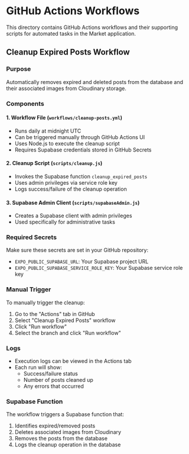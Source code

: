 # GitHub Actions Workflows

This directory contains GitHub Actions workflows and their supporting scripts for automated tasks in the Market application.

## Cleanup Expired Posts Workflow

### Purpose
Automatically removes expired and deleted posts from the database and their associated images from Cloudinary storage.

### Components

#### 1. Workflow File (`workflows/cleanup-posts.yml`)
- Runs daily at midnight UTC
- Can be triggered manually through GitHub Actions UI
- Uses Node.js to execute the cleanup script
- Requires Supabase credentials stored in GitHub Secrets

#### 2. Cleanup Script (`scripts/cleanup.js`)
- Invokes the Supabase function `cleanup_expired_posts`
- Uses admin privileges via service role key
- Logs success/failure of the cleanup operation

#### 3. Supabase Admin Client (`scripts/supabaseAdmin.js`)
- Creates a Supabase client with admin privileges
- Used specifically for administrative tasks

### Required Secrets
Make sure these secrets are set in your GitHub repository:
- `EXPO_PUBLIC_SUPABASE_URL`: Your Supabase project URL
- `EXPO_PUBLIC_SUPABASE_SERVICE_ROLE_KEY`: Your Supabase service role key

### Manual Trigger
To manually trigger the cleanup:
1. Go to the "Actions" tab in GitHub
2. Select "Cleanup Expired Posts" workflow
3. Click "Run workflow"
4. Select the branch and click "Run workflow"

### Logs
- Execution logs can be viewed in the Actions tab
- Each run will show:
  - Success/failure status
  - Number of posts cleaned up
  - Any errors that occurred

### Supabase Function
The workflow triggers a Supabase function that:
1. Identifies expired/removed posts
2. Deletes associated images from Cloudinary
3. Removes the posts from the database
4. Logs the cleanup operation in the database 